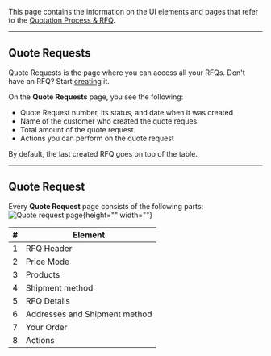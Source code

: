 This page contains the information on the UI elements and pages that refer to the [Quotation Process & RFQ](https://documentation.spryker.com/docs/quotation-process-rfq-201907).
***
## Quote Requests
Quote Requests is the page where you can access all your RFQs. Don't have an RFQ? Start [creating](https://documentation.spryker.com/docs/creating-rfq-shop-guide) it.

On the **Quote Requests** page, you see the following:

* Quote Request number, its status, and date when it was created
* Name of the customer who created the quote reques
* Total amount of the quote request
* Actions you can perform on the quote request 

By default, the last created RFQ goes on top of the table.
***
## Quote Request

Every **Quote Request** page consists of the following parts:
![Quote request page](https://spryker.s3.eu-central-1.amazonaws.com/docs/User+Guides/Shop+User+Guides/RFQ/Shop+Guide+-+Request+for+Quote:+Reference+Information/create-rfq.png){height="" width=""}

| # | Element |
|---|---|
| 1 | RFQ Header |
| 2 | Price Mode |
| 3 | Products | 
| 4 | Shipment method  |
| 5 | RFQ Details | 
| 6 | Addresses and Shipment method | 
| 7 | Your Order | 
| 8 | Actions |

<!-- Last review date: Aug 1, 2019 -->